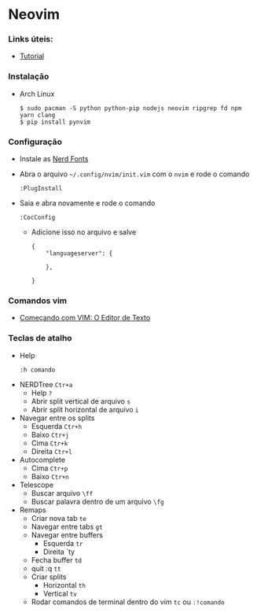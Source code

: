 # Neovim

### Links úteis:
  * [Tutorial](https://www.manualdocodigo.com.br/vim-basico/)

### Instalação
  * Arch Linux
    ````
    $ sudo pacman -S python python-pip nodejs neovim ripgrep fd npm yarn clang
    $ pip install pynvim
    ````

### Configuração
  * Instale as [Nerd Fonts](https://github.com/ryanoasis/nerd-fonts#option-3-install-script)

  * Abra o arquivo `~/.config/nvim/init.vim` com o `nvim` e rode o comando
    ````
    :PlugInstall
    ````
  * Saia e abra novamente e rode o comando
    ````
    :CocConfig
    ````
    * Adicione isso no arquivo e salve
      ````
      {
          "languageserver": {

          },
    
      }
      ````
### Comandos vim
  * [Começando com VIM: O Editor de Texto](https://woliveiras.com.br/posts/Comecando-com-o-editor-de-texto-VIM/)

### Teclas de atalho
  * Help
    ````
    :h comando
    ````
  * NERDTree `Ctr+a`
    * Help `?`
    * Abrir split vertical de arquivo `s`
    * Abrir split horizontal de arquivo `i`
  * Navegar entre os splits
    * Esquerda `Ctr+h`
    * Baixo `Ctr+j`
    * Cima `Ctr+k`
    * Direita `Ctr+l` 
  * Autocomplete 
    * Cima `Ctr+p` 
    * Baixo `Ctr+n` 
  * Telescope
    * Buscar arquivo `\ff`
    * Buscar palavra dentro de um arquivo `\fg`
  * Remaps
    * Criar nova tab `te`
    * Navegar entre tabs `gt`
    * Navegar entre buffers
      * Esquerda `tr`
      * Direita `ty
    * Fecha buffer `td`
    * quit :q `tt`
    * Criar splits
      * Horizontal `th`
      * Vertical `tv`
    * Rodar comandos de terminal dentro do vim `tc` ou `:!comando`

